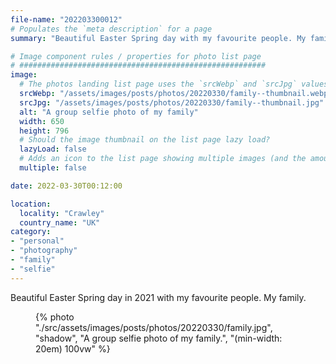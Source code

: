 ```yaml
---
file-name: "202203300012"
# Populates the `meta description` for a page
summary: "Beautiful Easter Spring day with my favourite people. My family."

# Image component rules / properties for photo list page
# #######################################################
image:
  # The photos landing list page uses the `srcWebp` and `srcJpg` values
  srcWebp: "/assets/images/posts/photos/20220330/family--thumbnail.webp"
  srcJpg: "/assets/images/posts/photos/20220330/family--thumbnail.jpg"
  alt: "A group selfie photo of my family"
  width: 650
  height: 796
  # Should the image thumbnail on the list page lazy load?
  lazyLoad: false
  # Adds an icon to the list page showing multiple images (and the amount) available to view on the post page
  multiple: false

date: 2022-03-30T00:12:00

location:
  locality: "Crawley"
  country_name: "UK"
category:
- "personal"
- "photography"
- "family"
- "selfie"
---
```


Beautiful Easter Spring day in 2021 with my favourite people. My family.

<figure class="flow">
{% photo "./src/assets/images/posts/photos/20220330/family.jpg", "shadow", "A group selfie photo of my family.", "(min-width: 20em) 100vw" %}
</figure>
